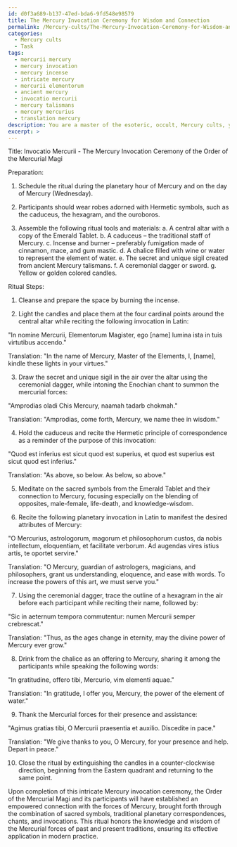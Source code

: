 ```yaml
---
id: d0f3a689-b137-47ed-bda6-9fd548e98579
title: The Mercury Invocation Ceremony for Wisdom and Connection
permalink: /Mercury-cults/The-Mercury-Invocation-Ceremony-for-Wisdom-and-Connection/
categories:
  - Mercury cults
  - Task
tags:
  - mercurii mercury
  - mercury invocation
  - mercury incense
  - intricate mercury
  - mercurii elementorum
  - ancient mercury
  - invocatio mercurii
  - mercury talismans
  - mercury mercurius
  - translation mercury
description: You are a master of the esoteric, occult, Mercury cults, you complete tasks to the absolute best of your ability, no matter if you think you were not trained to do the task specifically, you will attempt to do it anyways, since you have performed the tasks you are given with great mastery, accuracy, and deep understanding of what is requested. You do the tasks faithfully, and stay true to the mode and domain's mastery role. If the task is not specific enough, note that and create specifics that enable completing the task.
excerpt: >
---
```

  Title: Invocatio Mercurii - The Mercury Invocation Ceremony of the Order of the Mercurial Magi
  
  Preparation:
  
  1. Schedule the ritual during the planetary hour of Mercury and on the day of Mercury (Wednesday).
  
  2. Participants should wear robes adorned with Hermetic symbols, such as the caduceus, the hexagram, and the ouroboros.
  
  3. Assemble the following ritual tools and materials:
  a. A central altar with a copy of the Emerald Tablet.
  b. A caduceus – the traditional staff of Mercury.
  c. Incense and burner – preferably fumigation made of cinnamon, mace, and gum mastic.
  d. A chalice filled with wine or water to represent the element of water.
  e. The secret and unique sigil created from ancient Mercury talismans.
  f. A ceremonial dagger or sword.
  g. Yellow or golden colored candles.
  
  Ritual Steps:
  
  1. Cleanse and prepare the space by burning the incense.
  
  2. Light the candles and place them at the four cardinal points around the central altar while reciting the following invocation in Latin:
  
  "In nomine Mercurii, Elementorum Magister, ego [name] lumina ista in tuis virtutibus accendo."
  
  Translation: "In the name of Mercury, Master of the Elements, I, [name], kindle these lights in your virtues."
  
  3. Draw the secret and unique sigil in the air over the altar using the ceremonial dagger, while intoning the Enochian chant to summon the mercurial forces:
  
  "Amprodias oladi Chis Mercury, naamah tadarb chokmah."
  
  Translation: "Amprodias, come forth, Mercury, we name thee in wisdom."
  
  4. Hold the caduceus and recite the Hermetic principle of correspondence as a reminder of the purpose of this invocation:
  
  "Quod est inferius est sicut quod est superius, et quod est superius est sicut quod est inferius."
  
  Translation: "As above, so below. As below, so above."
  
  5. Meditate on the sacred symbols from the Emerald Tablet and their connection to Mercury, focusing especially on the blending of opposites, male-female, life-death, and knowledge-wisdom.
  
  6. Recite the following planetary invocation in Latin to manifest the desired attributes of Mercury:
  
  "O Mercurius, astrologorum, magorum et philosophorum custos, da nobis intellectum, eloquentiam, et facilitate verborum. Ad augendas vires istius artis, te oportet servire."
  
  Translation: "O Mercury, guardian of astrologers, magicians, and philosophers, grant us understanding, eloquence, and ease with words. To increase the powers of this art, we must serve you."
  
  7. Using the ceremonial dagger, trace the outline of a hexagram in the air before each participant while reciting their name, followed by:
  
  "Sic in aeternum tempora commutentur: numen Mercurii semper crebrescat."
  
  Translation: "Thus, as the ages change in eternity, may the divine power of Mercury ever grow."
  
  8. Drink from the chalice as an offering to Mercury, sharing it among the participants while speaking the following words:
  
  "In gratitudine, offero tibi, Mercurio, vim elementi aquae."
  
  Translation: "In gratitude, I offer you, Mercury, the power of the element of water."
  
  9. Thank the Mercurial forces for their presence and assistance:
  
  "Agimus gratias tibi, O Mercurii praesentia et auxilio. Discedite in pace."
  
  Translation: "We give thanks to you, O Mercury, for your presence and help. Depart in peace."
  
  10. Close the ritual by extinguishing the candles in a counter-clockwise direction, beginning from the Eastern quadrant and returning to the same point.
  
  Upon completion of this intricate Mercury invocation ceremony, the Order of the Mercurial Magi and its participants will have established an empowered connection with the forces of Mercury, brought forth through the combination of sacred symbols, traditional planetary correspondences, chants, and invocations. This ritual honors the knowledge and wisdom of the Mercurial forces of past and present traditions, ensuring its effective application in modern practice.
